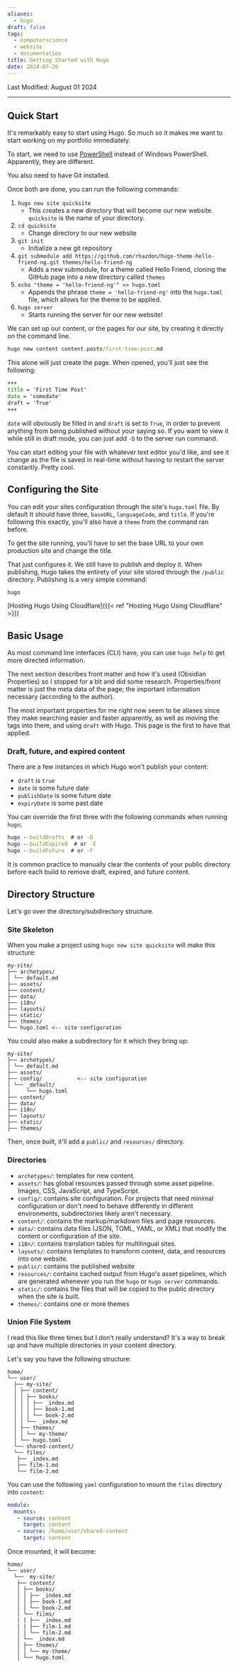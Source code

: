 ```yaml
---
aliases:
  - hugo
draft: false
tags:
  - computerscience
  - website
  - documentation
title: Getting Started with Hugo
date: 2024-07-26
---
```

Last Modified: August 01 2024 

-------------------------------------------------------------------------------

## Quick Start

It's remarkably easy to start using Hugo. So much so it makes me want to start working on my portfolio immediately. 

To start, we need to use [PowerShell](https://learn.microsoft.com/en-us/powershell/scripting/install/installing-powershell-on-windows?view=powershell-7.4) instead of Windows PowerShell. Apparently, they are different.

You also need to have Git installed. 

Once both are done, you can run the following commands:

1. `hugo new site quicksite`
	- This creates a new directory that will become our new website. `quicksite` is the name of your directory.
2. `cd quicksite`
	- Change directory to our new website
3. `git init`
	- Initialize a new git repository 
4. `git submodule add https://github.com/rhazdon/hugo-theme-hello-friend-ng.git themes/hello-friend-ng`
	- Adds a new submodule, for a theme called Hello Friend, cloning the GitHub page into a new directory called `themes`
5. `echo "theme = 'hello-friend-ng'" >> hugo.toml`
	- Appends the phrase `theme = 'hello-friend-ng'` into the `hugo.toml` file, which allows for the theme to be applied.
6. `hugo server`
	- Starts running the server for our new website!

We can set up our content, or the pages for our site, by creating it directly on the command line.

```cmd
hugo new content content.posts/first-time-post.md
```

This alone will just create the page. When opened, you'll just see the following:

```cmd
+++
title = 'First Time Post'
date = 'somedate'
draft = 'True'
+++
```

`date` will obviously be filled in and `draft` is set to `True`, in order to prevent anything from being published without your saying so. If you want to view it while still in draft mode, you can just add `-D` to the server run command.

You can start editing your file with whatever text editor you'd like, and see it change as the file is saved in real-time without having to restart the server constantly. Pretty cool.

## Configuring the Site

You can edit your sites configuration through the site's `hugo.toml` file. By default It should have three, `baseURL`, `languageCode`, and `title`. If you're following this exactly, you'll also have a `theme` from the command ran before.

To get the site running, you'll have to set the base URL to your own production site and change the title.

That just configures it. We still have to publish and deploy it. When publishing, Hugo takes the entirety of your site stored through the `/public` directory. Publishing is a very simple command:

```cmd
hugo
```

[Hosting Hugo Using Cloudflare]({{< ref "Hosting Hugo Using Cloudflare" >}})

## Basic Usage

As most command line interfaces (CLI) have, you can use `hugo help` to get more directed information.

The next section describes front matter and how it's used (Obsidian Properties) so I stopped for a bit and did some research. Properties/front matter is just the meta data of the page; the important information necessary (according to the author). 

The most important properties for me right now seem to be aliases since they make searching easier and faster apparently, as well as moving the tags into there, and using `draft` with Hugo. This page is the first to have that applied. 


### Draft, future, and expired content

There are a few instances in which Hugo won't publish your content:

- `draft` is `true`
- `date` is some future date
- `publishDate` is some future date
- `expiryDate` is some past date

You can override the first three with the following commands when running `hugo`:

```cmd
hugo --buildDrafts  # or -D
hugo --buildExpired  # or -E
hugo --buildFuture  # or -F
```

It is common practice to manually clear the contents of your public directory before each build to remove draft, expired, and future content.


## Directory Structure

Let's go over the directory/subdirectory structure.

### Site Skeleton

When you make a project using `hugo new site quicksite` will make this structure:

```
my-site/ 
├── archetypes/ 
│ └── default.md 
├── assets/ 
├── content/ 
├── data/ 
├── i18n/ 
├── layouts/ 
├── static/
├── themes/
└── hugo.toml <-- site configuration
```

You could also make a subdirectory for it which they bring up:

```
my-site/ 
├── archetypes/ 
│ └── default.md 
├── assets/ 
├── config/           <-- site configuration
│ └── _default/
|     └── hugo.toml
├── content/ 
├── data/ 
├── i18n/ 
├── layouts/ 
├── static/
├── themes/
```

Then, once built, it'll add a `public/` and `resources/` directory.

### Directories

- `archetypes/`: templates for new content.
- `assets/`: has global resources passed through some asset pipeline. Images, CSS, JavaScript, and TypeScript.
- `config/`: contains site configuration. For projects that need minimal configuration or don't need to behave differently in different environments, subdirectories likely aren't necessary.
- `content/`: contains the markup/markdown files and page resources.
- `data/`: contains data files (JSON, TOML, YAML, or XML) that modify the content or configuration of the site.
- `i18n/`: contains translation tables for multilingual sites.
- `layouts/`: contains templates to transform content, data, and resources into one website.
- `public/`: contains the published website
- `resources/`: contains cached output from Hugo's asset pipelines, which are generated whenever you run the `hugo` or `hugo server` commands.
- `static/`: contains the files that will be copied to the public directory when the site is built. 
- `themes/`: contains one or more themes


### Union File System

I read this like three times but I don't really understand? It's a way to break up and have multiple directories in your content directory.

Let's say you have the following structure:

```
home/ 
└── user/
  ├── my-site/
  │ ├── content/ 
  │ │ ├── books/ 
  │ │ │ ├── _index.md 
  │ │ │ ├── book-1.md
  │ │ │ └── book-2.md
  │ │ └── _index.md
  │ ├── themes/
  │ │ └── my-theme/
  │ └── hugo.toml
  └── shared-content/
  └── films/
   ├── _index.md 
   ├── film-1.md 
   └── film-2.md
```

You can use the following `yaml` configuration to mount the `films` directory into `content`:

```yaml
module:
  mounts:
   - source: content
     target: content
   - source: /home/user/shared-content
     target: content
```

Once mounted, it will become:

```
home/ 
└── user/
  └──  my-site/
   ├── content/ 
   │ ├── books/ 
   │ │ ├── _index.md 
   │ │ ├── book-1.md
   │ │ └── book-2.md
   | └── films/
   | | ├── _index.md 
   | | ├── film-1.md 
   | | └── film-2.md
   │ └── _index.md
   │ ├── themes/
   │ │ └── my-theme/
   │ └── hugo.toml

```